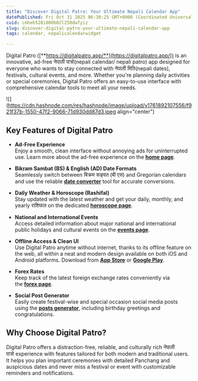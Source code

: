 ```yaml
---
title: "Discover Digital Patro: Your Ultimate Nepali Calendar App"
datePublished: Fri Oct 31 2025 06:30:25 GMT+0000 (Coordinated Universal Time)
cuid: cmheh528i000b02l250dwfyiz
slug: discover-digital-patro-your-ultimate-nepali-calendar-app
tags: calendar, nepalicalendarwidget

---
```


Digital Patro ([**https://digitalpatro.app/**](https://digitalpatro.app/)) is an innovative, ad-free नेपाली पात्रो﻿(nepali calendar/ nepali patro) app designed for everyone who wants to stay connected with नेपाली मिति﻿(nepali dates), festivals, cultural events, and more. Whether you're planning daily activities or special ceremonies, Digital Patro offers an easy-to-use interface with comprehensive calendar tools to meet all your needs.

![](https://cdn.hashnode.com/res/hashnode/image/upload/v1761892107556/f921f37b-1550-47f2-9066-71d930dd87d3.jpeg align="center")

## Key Features of Digital Patro

* **Ad-Free Experience**  
    Enjoy a smooth, clean interface without annoying ads for uninterrupted use. Learn more about the ad-free experience on the [**home page**](https://digitalpatro.app/).
    
* **Bikram Sambat (BS) & English (AD) Date Formats**  
    Seamlessly switch between बिक्रम सङ्वत (बी एस)﻿ and Gregorian calendars and use the reliable [**date converter**](https://digitalpatro.app/date-converter/nepali-english-date-converter) tool for accurate conversions.
    
* **Daily Weather & Horoscope (Rashifal)**  
    Stay updated with the latest weather and get your daily, monthly, and yearly राशिफल﻿ on the dedicated [**horoscope page**](https://digitalpatro.app/horoscope/daily-horoscope).
    
* **National and International Events**  
    Access detailed information about major national and international public holidays and cultural events on the [**events page**](https://digitalpatro.app/events).
    
* **Offline Access & Clean UI**  
    Use Digital Patro anytime without internet, thanks to its offline feature on the web, all within a neat and modern design available on both iOS and Android platforms. Download from [**App Store**](https://apps.apple.com/app/digital-patro-nepali-calendar/6747698614) or [**Google Play**](https://play.google.com/store/apps/details?id=com.rudrakx.calendar&pcampaignid=web_share).
    
* **Forex Rates**  
    Keep track of the latest foreign exchange rates conveniently via the [**forex page**](https://digitalpatro.app/forex).
    
* **Social Post Generator**  
    Easily create festival-wise and special occasion social media posts using the [**posts generator**](https://digitalpatro.app/posts-generator), including birthday greetings and congratulations.
    

## Why Choose Digital Patro?

Digital Patro offers a distraction-free, reliable, and culturally rich नेपाली पात्रो﻿ experience with features tailored for both modern and traditional users. It helps you plan important ceremonies with detailed Panchang and auspicious dates and never miss a festival or event with customizable reminders and notifications.